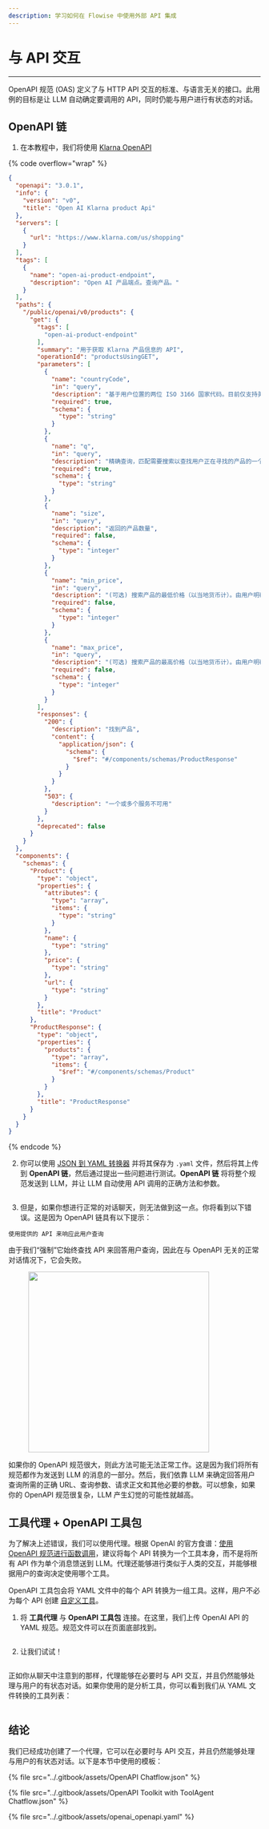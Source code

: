 ```yaml
---
description: 学习如何在 Flowise 中使用外部 API 集成
---
```


# 与 API 交互

***

OpenAPI 规范 (OAS) 定义了与 HTTP API 交互的标准、与语言无关的接口。此用例的目标是让 LLM 自动确定要调用的 API，同时仍能与用户进行有状态的对话。

## OpenAPI 链

1. 在本教程中，我们将使用 [Klarna OpenAPI](https://gist.github.com/HenryHengZJ/b60f416c42cb9bcd3160fe797421119a)

{% code overflow="wrap" %}
```json
{
  "openapi": "3.0.1",
  "info": {
    "version": "v0",
    "title": "Open AI Klarna product Api"
  },
  "servers": [
    {
      "url": "https://www.klarna.com/us/shopping"
    }
  ],
  "tags": [
    {
      "name": "open-ai-product-endpoint",
      "description": "Open AI 产品端点。查询产品。"
    }
  ],
  "paths": {
    "/public/openai/v0/products": {
      "get": {
        "tags": [
          "open-ai-product-endpoint"
        ],
        "summary": "用于获取 Klarna 产品信息的 API",
        "operationId": "productsUsingGET",
        "parameters": [
          {
            "name": "countryCode",
            "in": "query",
            "description": "基于用户位置的两位 ISO 3166 国家代码。目前仅支持美国、英国、德国、瑞典和丹麦。",
            "required": true,
            "schema": {
              "type": "string"
            }
          },
          {
            "name": "q",
            "in": "query",
            "description": "精确查询，匹配需要搜索以查找用户正在寻找的产品的一个非常小的类别或产品。如果用户明确说明了他们的需求，请将其用作查询。查询尽可能具体到产品名称或用户在其单数形式中提到的类别，并且不包含最新的、最新的、最便宜的、预算的、高级的、昂贵的或类似的任何说明符。查询始终取自最新的主题，如果有新主题，则会启动新的查询。如果用户使用英语以外的语言，请将其请求翻译成英语（例如：将 fia med knuff 翻译成 ludo board game）！",
            "required": true,
            "schema": {
              "type": "string"
            }
          },
          {
            "name": "size",
            "in": "query",
            "description": "返回的产品数量",
            "required": false,
            "schema": {
              "type": "integer"
            }
          },
          {
            "name": "min_price",
            "in": "query",
            "description": "(可选) 搜索产品的最低价格（以当地货币计）。由用户明确说明或从用户的请求和搜索的产品类型组合中隐含推断。",
            "required": false,
            "schema": {
              "type": "integer"
            }
          },
          {
            "name": "max_price",
            "in": "query",
            "description": "(可选) 搜索产品的最高价格（以当地货币计）。由用户明确说明或从用户的请求和搜索的产品类型组合中隐含推断。",
            "required": false,
            "schema": {
              "type": "integer"
            }
          }
        ],
        "responses": {
          "200": {
            "description": "找到产品",
            "content": {
              "application/json": {
                "schema": {
                  "$ref": "#/components/schemas/ProductResponse"
                }
              }
            }
          },
          "503": {
            "description": "一个或多个服务不可用"
          }
        },
        "deprecated": false
      }
    }
  },
  "components": {
    "schemas": {
      "Product": {
        "type": "object",
        "properties": {
          "attributes": {
            "type": "array",
            "items": {
              "type": "string"
            }
          },
          "name": {
            "type": "string"
          },
          "price": {
            "type": "string"
          },
          "url": {
            "type": "string"
          }
        },
        "title": "Product"
      },
      "ProductResponse": {
        "type": "object",
        "properties": {
          "products": {
            "type": "array",
            "items": {
              "$ref": "#/components/schemas/Product"
            }
          }
        },
        "title": "ProductResponse"
      }
    }
  }
}
```
{% endcode %}

2. 你可以使用 [JSON 到 YAML 转换器](https://jsonformatter.org/json-to-yaml) 并将其保存为 `.yaml` 文件，然后将其上传到 **OpenAPI 链**，然后通过提出一些问题进行测试。**OpenAPI 链** 将将整个规范发送到 LLM，并让 LLM 自动使用 API 调用的正确方法和参数。

<figure><img src="../.gitbook/assets/image (133).png" alt=""><figcaption></figcaption></figure>

3. 但是，如果你想进行正常的对话聊天，则无法做到这一点。你将看到以下错误。这是因为 OpenAPI 链具有以下提示：

```
使用提供的 API 来响应此用户查询
```

由于我们“强制”它始终查找 API 来回答用户查询，因此在与 OpenAPI 无关的正常对话情况下，它会失败。

<figure><img src="../.gitbook/assets/image (134).png" alt="" width="361"><figcaption></figcaption></figure>

如果你的 OpenAPI 规范很大，则此方法可能无法正常工作。这是因为我们将所有规范都作为发送到 LLM 的消息的一部分。然后，我们依靠 LLM 来确定回答用户查询所需的正确 URL、查询参数、请求正文和其他必要的参数。可以想象，如果你的 OpenAPI 规范很复杂，LLM 产生幻觉的可能性就越高。

## 工具代理 + OpenAPI 工具包

为了解决上述错误，我们可以使用代理。根据 OpenAI 的官方食谱：[使用 OpenAPI 规范进行函数调用](https://cookbook.openai.com/examples/function_calling_with_an_openapi_spec)，建议将每个 API 转换为一个工具本身，而不是将所有 API 作为单个消息馈送到 LLM。代理还能够进行类似于人类的交互，并能够根据用户的查询决定使用哪个工具。

OpenAPI 工具包会将 YAML 文件中的每个 API 转换为一组工具。这样，用户不必为每个 API 创建 [自定义工具](../integrations/langchain/tools/custom-tool_zh.md)。

1. 将 **工具代理** 与 **OpenAPI 工具包** 连接。在这里，我们上传 OpenAI API 的 YAML 规范。规范文件可以在页面底部找到。

<figure><img src="../.gitbook/assets/image (25).png" alt=""><figcaption></figcaption></figure>

2. 让我们试试！

<figure><img src="../.gitbook/assets/image (1) (1) (1) (1) (1) (1).png" alt=""><figcaption></figcaption></figure>

正如你从聊天中注意到的那样，代理能够在必要时与 API 交互，并且仍然能够处理与用户的有状态对话。如果你使用的是分析工具，你可以看到我们从 YAML 文件转换的工具列表：

<figure><img src="../.gitbook/assets/image (2) (1) (1) (1) (1).png" alt=""><figcaption></figcaption></figure>

## 结论

我们已经成功创建了一个代理，它可以在必要时与 API 交互，并且仍然能够处理与用户的有状态对话。以下是本节中使用的模板：

{% file src="../.gitbook/assets/OpenAPI Chatflow.json" %}

{% file src="../.gitbook/assets/OpenAPI Toolkit with ToolAgent Chatflow.json" %}

{% file src="../.gitbook/assets/openai_openapi.yaml" %}
